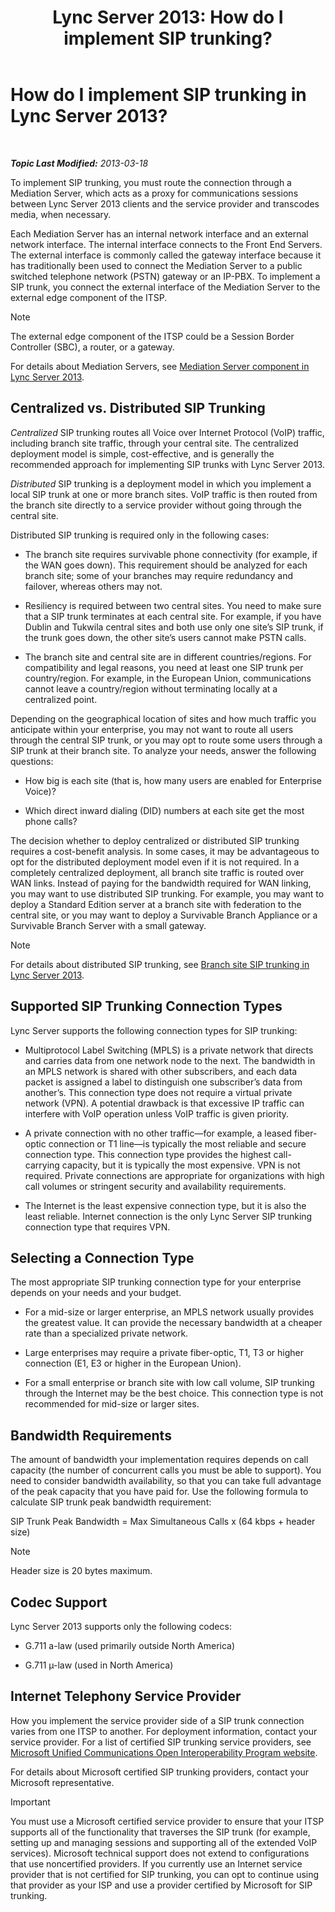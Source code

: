 ﻿---
title: 'Lync Server 2013: How do I implement SIP trunking?'
TOCTitle: How do I implement SIP trunking?
ms:assetid: 273a22b1-8a4c-4187-acf8-c57d5c6598ce
ms:mtpsurl: https://technet.microsoft.com/en-us/library/Gg425743(v=OCS.15)
ms:contentKeyID: 48183666
ms.date: 07/23/2014
mtps_version: v=OCS.15
---

<div data-xmlns="http://www.w3.org/1999/xhtml">

<div class="topic" data-xmlns="http://www.w3.org/1999/xhtml" data-msxsl="urn:schemas-microsoft-com:xslt" data-cs="http://msdn.microsoft.com/en-us/">

<div data-asp="http://msdn2.microsoft.com/asp">

# How do I implement SIP trunking in Lync Server 2013?

</div>

<div id="mainSection">

<div id="mainBody">

<span> </span>

_**Topic Last Modified:** 2013-03-18_

To implement SIP trunking, you must route the connection through a Mediation Server, which acts as a proxy for communications sessions between Lync Server 2013 clients and the service provider and transcodes media, when necessary.

Each Mediation Server has an internal network interface and an external network interface. The internal interface connects to the Front End Servers. The external interface is commonly called the gateway interface because it has traditionally been used to connect the Mediation Server to a public switched telephone network (PSTN) gateway or an IP-PBX. To implement a SIP trunk, you connect the external interface of the Mediation Server to the external edge component of the ITSP.

<div>


> [!NOTE]
> The external edge component of the ITSP could be a Session Border Controller (SBC), a router, or a gateway.



</div>

For details about Mediation Servers, see [Mediation Server component in Lync Server 2013](lync-server-2013-mediation-server-component.md).

<div>

## Centralized vs. Distributed SIP Trunking

*Centralized* SIP trunking routes all Voice over Internet Protocol (VoIP) traffic, including branch site traffic, through your central site. The centralized deployment model is simple, cost-effective, and is generally the recommended approach for implementing SIP trunks with Lync Server 2013.

*Distributed* SIP trunking is a deployment model in which you implement a local SIP trunk at one or more branch sites. VoIP traffic is then routed from the branch site directly to a service provider without going through the central site.

Distributed SIP trunking is required only in the following cases:

  - The branch site requires survivable phone connectivity (for example, if the WAN goes down). This requirement should be analyzed for each branch site; some of your branches may require redundancy and failover, whereas others may not.

  - Resiliency is required between two central sites. You need to make sure that a SIP trunk terminates at each central site. For example, if you have Dublin and Tukwila central sites and both use only one site’s SIP trunk, if the trunk goes down, the other site’s users cannot make PSTN calls.

  - The branch site and central site are in different countries/regions. For compatibility and legal reasons, you need at least one SIP trunk per country/region. For example, in the European Union, communications cannot leave a country/region without terminating locally at a centralized point.

Depending on the geographical location of sites and how much traffic you anticipate within your enterprise, you may not want to route all users through the central SIP trunk, or you may opt to route some users through a SIP trunk at their branch site. To analyze your needs, answer the following questions:

  - How big is each site (that is, how many users are enabled for Enterprise Voice)?

  - Which direct inward dialing (DID) numbers at each site get the most phone calls?

The decision whether to deploy centralized or distributed SIP trunking requires a cost-benefit analysis. In some cases, it may be advantageous to opt for the distributed deployment model even if it is not required. In a completely centralized deployment, all branch site traffic is routed over WAN links. Instead of paying for the bandwidth required for WAN linking, you may want to use distributed SIP trunking. For example, you may want to deploy a Standard Edition server at a branch site with federation to the central site, or you may want to deploy a Survivable Branch Appliance or a Survivable Branch Server with a small gateway.

<div>


> [!NOTE]
> For details about distributed SIP trunking, see <A href="lync-server-2013-branch-site-sip-trunking.md">Branch site SIP trunking in Lync Server 2013</A>.



</div>

</div>

<div>

## Supported SIP Trunking Connection Types

Lync Server supports the following connection types for SIP trunking:

  - Multiprotocol Label Switching (MPLS) is a private network that directs and carries data from one network node to the next. The bandwidth in an MPLS network is shared with other subscribers, and each data packet is assigned a label to distinguish one subscriber’s data from another’s. This connection type does not require a virtual private network (VPN). A potential drawback is that excessive IP traffic can interfere with VoIP operation unless VoIP traffic is given priority.

  - A private connection with no other traffic—for example, a leased fiber-optic connection or T1 line—is typically the most reliable and secure connection type. This connection type provides the highest call-carrying capacity, but it is typically the most expensive. VPN is not required. Private connections are appropriate for organizations with high call volumes or stringent security and availability requirements.

  - The Internet is the least expensive connection type, but it is also the least reliable. Internet connection is the only Lync Server SIP trunking connection type that requires VPN.

<div>

## Selecting a Connection Type

The most appropriate SIP trunking connection type for your enterprise depends on your needs and your budget.

  - For a mid-size or larger enterprise, an MPLS network usually provides the greatest value. It can provide the necessary bandwidth at a cheaper rate than a specialized private network.

  - Large enterprises may require a private fiber-optic, T1, T3 or higher connection (E1, E3 or higher in the European Union).

  - For a small enterprise or branch site with low call volume, SIP trunking through the Internet may be the best choice. This connection type is not recommended for mid-size or larger sites.

</div>

</div>

<div>

## Bandwidth Requirements

The amount of bandwidth your implementation requires depends on call capacity (the number of concurrent calls you must be able to support). You need to consider bandwidth availability, so that you can take full advantage of the peak capacity that you have paid for. Use the following formula to calculate SIP trunk peak bandwidth requirement:

SIP Trunk Peak Bandwidth = Max Simultaneous Calls x (64 kbps + header size)

<div>


> [!NOTE]
> Header size is 20 bytes maximum.



</div>

</div>

<div>

## Codec Support

Lync Server 2013 supports only the following codecs:

  - G.711 a-law (used primarily outside North America)

  - G.711 µ-law (used in North America)

</div>

<div>

## Internet Telephony Service Provider

How you implement the service provider side of a SIP trunk connection varies from one ITSP to another. For deployment information, contact your service provider. For a list of certified SIP trunking service providers, see [Microsoft Unified Communications Open Interoperability Program website](http://go.microsoft.com/fwlink/?linkid=287029).

For details about Microsoft certified SIP trunking providers, contact your Microsoft representative.

<div>


> [!IMPORTANT]
> You must use a Microsoft certified service provider to ensure that your ITSP supports all of the functionality that traverses the SIP trunk (for example, setting up and managing sessions and supporting all of the extended VoIP services). Microsoft technical support does not extend to configurations that use noncertified providers. If you currently use an Internet service provider that is not certified for SIP trunking, you can opt to continue using that provider as your ISP and use a provider certified by Microsoft for SIP trunking.



</div>

</div>

</div>

<span> </span>

</div>

</div>

</div>

